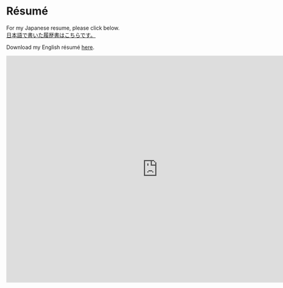 # Résumé

For my Japanese resume, please click below.<br>
[日本語で書いた履歴書はこちらです。]( assets/docs/ケレハー・ロバート履歴書.pdf )

Download my English résumé [here]( assets/docs/Resume__Rob_Keleher.pdf ).

<iframe src="http://docs.google.com/gview?url=http://www.robkeleher.com/assets/docs/Resume__Rob_Keleher.pdf&embedded=true" 
style="width:800px; height:600px;" frameborder="0"></iframe>